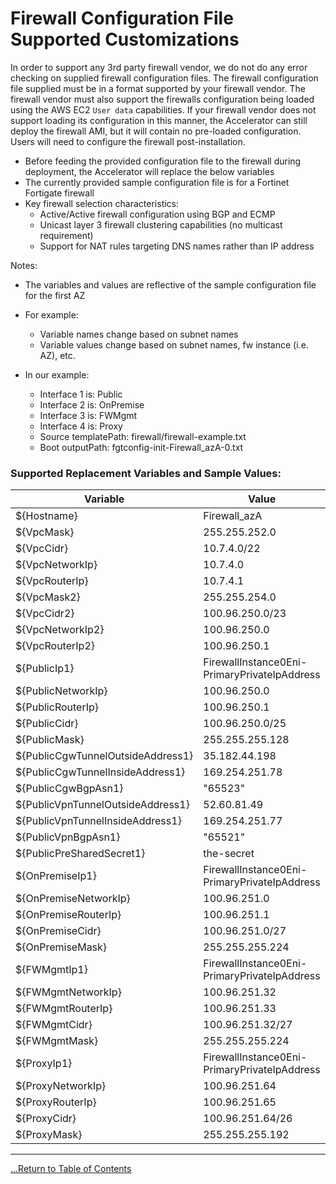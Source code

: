 # Firewall Configuration File Supported Customizations

In order to support any 3rd party firewall vendor, we do not do any error checking on supplied firewall configuration files. The firewall configuration file supplied must be in a format supported by your firewall vendor. The firewall vendor must also support the firewalls configuration being loaded using the AWS EC2 `User data` capabilities. If your firewall vendor does not support loading its configuration in this manner, the Accelerator can still deploy the firewall AMI, but it will contain no pre-loaded configuration. Users will need to configure the firewall post-installation.

- Before feeding the provided configuration file to the firewall during deployment, the Accelerator will replace the below variables
- The currently provided sample configuration file is for a Fortinet Fortigate firewall
- Key firewall selection characteristics:
  - Active/Active firewall configuration using BGP and ECMP
  - Unicast layer 3 firewall clustering capabilities (no multicast requirement)
  - Support for NAT rules targeting DNS names rather than IP address

Notes:

- The variables and values are reflective of the sample configuration file for the first AZ
- For example:

  - Variable names change based on subnet names
  - Variable values change based on subnet names, fw instance (i.e. AZ), etc.

- In our example:
  - Interface 1 is: Public
  - Interface 2 is: OnPremise
  - Interface 3 is: FWMgmt
  - Interface 4 is: Proxy
  - Source templatePath: firewall/firewall-example.txt
  - Boot outputPath: fgtconfig-init-Firewall_azA-0.txt

### Supported Replacement Variables and Sample Values:

| Variable                           | Value                                        |
| ---------------------------------- | -------------------------------------------- |
| \${Hostname}                       | Firewall_azA                                 |
| \${VpcMask}                        | 255.255.252.0                                |
| \${VpcCidr}                        | 10.7.4.0/22                                  |
| \${VpcNetworkIp}                   | 10.7.4.0                                     |
| \${VpcRouterIp}                    | 10.7.4.1                                     |
| \${VpcMask2}                       | 255.255.254.0                                |
| \${VpcCidr2}                       | 100.96.250.0/23                              |
| \${VpcNetworkIp2}                  | 100.96.250.0                                 |
| \${VpcRouterIp2}                   | 100.96.250.1                                 |
| \${PublicIp1}                      | FirewallInstance0Eni-PrimaryPrivateIpAddress |
| \${PublicNetworkIp}                | 100.96.250.0                                 |
| \${PublicRouterIp}                 | 100.96.250.1                                 |
| \${PublicCidr}                     | 100.96.250.0/25                              |
| \${PublicMask}                     | 255.255.255.128                              |
| \${PublicCgwTunnelOutsideAddress1} | 35.182.44.198                                |
| \${PublicCgwTunnelInsideAddress1}  | 169.254.251.78                               |
| \${PublicCgwBgpAsn1}               | "65523"                                      |
| \${PublicVpnTunnelOutsideAddress1} | 52.60.81.49                                  |
| \${PublicVpnTunnelInsideAddress1}  | 169.254.251.77                               |
| \${PublicVpnBgpAsn1}               | "65521"                                      |
| \${PublicPreSharedSecret1}         | the-secret                                   |
| \${OnPremiseIp1}                   | FirewallInstance0Eni-PrimaryPrivateIpAddress |
| \${OnPremiseNetworkIp}             | 100.96.251.0                                 |
| \${OnPremiseRouterIp}              | 100.96.251.1                                 |
| \${OnPremiseCidr}                  | 100.96.251.0/27                              |
| \${OnPremiseMask}                  | 255.255.255.224                              |
| \${FWMgmtIp1}                      | FirewallInstance0Eni-PrimaryPrivateIpAddress |
| \${FWMgmtNetworkIp}                | 100.96.251.32                                |
| \${FWMgmtRouterIp}                 | 100.96.251.33                                |
| \${FWMgmtCidr}                     | 100.96.251.32/27                             |
| \${FWMgmtMask}                     | 255.255.255.224                              |
| \${ProxyIp1}                       | FirewallInstance0Eni-PrimaryPrivateIpAddress |
| \${ProxyNetworkIp}                 | 100.96.251.64                                |
| \${ProxyRouterIp}                  | 100.96.251.65                                |
| \${ProxyCidr}                      | 100.96.251.64/26                             |
| \${ProxyMask}                      | 255.255.255.192                              |

---

[...Return to Table of Contents](../../docs/index.md)

